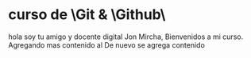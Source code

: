 # curso de \Git & \Github\

hola soy tu amigo y docente digital Jon Mircha, Bienvenidos a mi curso.
Agregando mas contenido al
De nuevo se agrega contenido
